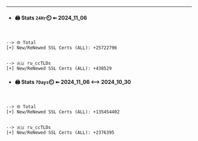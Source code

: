 

---
- #### 🖨️ **Stats** `24Hr`⏲️ ➼ 2024_11_06
```console


--> 🌐 Total
[+] New/ReNewed SSL Certs (ALL): +25722796


--> 🇷🇺 ru_ccTLDs
[+] New/ReNewed SSL Certs (ALL): +438529

```

- #### 🖨️ **Stats** `7Days`⏲️ ➼ 2024_11_06 <--> 2024_10_30
```console


--> 🌐 Total
[+] New/ReNewed SSL Certs (ALL): +135454402


--> 🇷🇺 ru_ccTLDs
[+] New/ReNewed SSL Certs (ALL): +2376395

```

